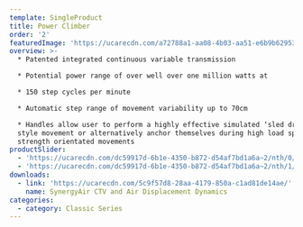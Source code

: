 ```yaml
---
template: SingleProduct
title: Power Climber
order: '2'
featuredImage: 'https://ucarecdn.com/a72788a1-aa08-4b03-aa51-e6b9b629536c/'
overview: >-
  * Patented integrated continuous variable transmission

  * Potential power range of over well over one million watts at

  * 150 step cycles per minute

  * Automatic step range of movement variability up to 70cm

  * Handles allow user to perform a highly effective simulated ‘sled drive’
  style movement or alternatively anchor themselves during high load sprints and
  strength orientated movements
productSlider:
  - 'https://ucarecdn.com/dc59917d-6b1e-4350-b872-d54af7bd1a6a~2/nth/0/'
  - 'https://ucarecdn.com/dc59917d-6b1e-4350-b872-d54af7bd1a6a~2/nth/1/'
downloads:
  - link: 'https://ucarecdn.com/5c9f57d8-28aa-4179-850a-c1ad81de14ae/'
    name: SynergyAir CTV and Air Displacement Dynamics
categories:
  - category: Classic Series
---
```


